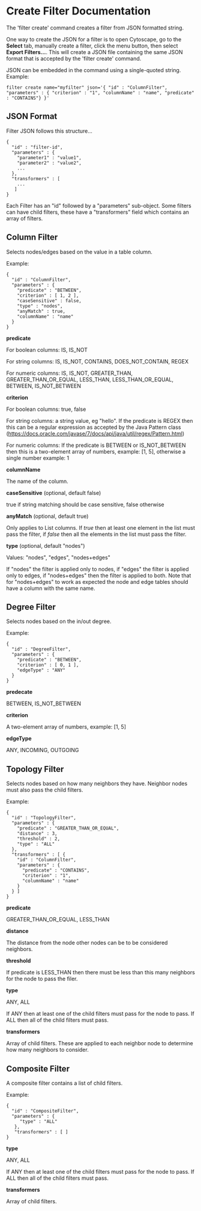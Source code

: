 Create Filter Documentation
===========================

The 'filter create' command creates a filter from JSON formatted string.

One way to create the JSON for a filter is to open Cytoscape, go to the 
**Select** tab, manually create a filter, click the menu button, then
select **Export Filters...**. This will create a JSON file containing
the same JSON format that is accepted by the 'filter create' command.

JSON can be embedded in the command using a single-quoted string. Example:

```
filter create name="myfilter" json='{ "id" : "ColumnFilter", "parameters" : { "criterion" : "1", "columnName" : "name", "predicate" : "CONTAINS"} }'
```

JSON Format
-----------

Filter JSON follows this structure...

```
{
  "id" : "filter-id",
  "parameters" : {
    "parameter1" : "value1",
    "parameter2" : "value2",
    ...
  },
  "transformers" : [ 
    ...
   ]
}
```

Each Filter has an "id" followed by a "parameters" sub-object. Some filters
can have child filters, these have a "transformers" field which contains an
array of filters.


Column Filter
-------------

Selects nodes/edges based on the value in a table column.

Example:

```
{
  "id" : "ColumnFilter",
  "parameters" : {
    "predicate" : "BETWEEN",
    "criterion" : [ 1, 2 ],
    "caseSensitive" : false,
    "type" : "nodes",
    "anyMatch" : true,
    "columnName" : "name"
  }
}
```

**predicate**

  For boolean columns: IS, IS\_NOT
  
  For string columns: IS, IS\_NOT, CONTAINS, DOES\_NOT\_CONTAIN, REGEX
  
  For numeric columns: IS, IS\_NOT, GREATER\_THAN, GREATER\_THAN\_OR\_EQUAL, LESS\_THAN, LESS\_THAN\_OR\_EQUAL, BETWEEN, IS\_NOT\_BETWEEN
  
**criterion**

  For boolean columns: true, false
  
  For string columns: a string value, eg "hello". If the predicate is REGEX then this can be a regular expression as accepted by the Java Pattern class (https://docs.oracle.com/javase/7/docs/api/java/util/regex/Pattern.html)
  
  For numeric columns: If the predicate is BETWEEN or IS\_NOT\_BETWEEN then this is a two-element array of numbers, example: [1, 5], otherwise a single number example: 1
  
**columnName**

  The name of the column.
  
**caseSensitive** (optional, default false)

  true if string matching should be case sensitive, false otherwise

**anyMatch** (optional, default true)

  Only applies to List columns. If *true* then at least one element in the list must pass the filter, if *false* then all the elements in the list must pass the filter.
  
**type** (optional, default "nodes")

  Values: "nodes", "edges", "nodes+edges" 

  If "nodes" the filter is applied only to nodes, if "edges" the filter is applied only to edges, if "nodes+edges" then the filter is applied to both.
  Note that for "nodes+edges" to work as expected the node and edge tables should have a column with the same name.
  
 
Degree Filter
-------------

Selects nodes based on the in/out degree.

Example:

```
{
  "id" : "DegreeFilter",
  "parameters" : {
    "predicate" : "BETWEEN",
    "criterion" : [ 0, 1 ],
    "edgeType" : "ANY"
  }
}
```

**predecate**

BETWEEN, IS\_NOT\_BETWEEN

**criterion**

A two-element array of numbers, example: [1, 5]

**edgeType**

ANY, INCOMING, OUTGOING


Topology Filter
---------------

Selects nodes based on how many neighbors they have. Neighbor nodes must also pass the child filters.

Example:

```
{
  "id" : "TopologyFilter",
  "parameters" : {
    "predicate" : "GREATER_THAN_OR_EQUAL",
    "distance" : 3,
    "threshold" : 2,
    "type" : "ALL"
  },
  "transformers" : [ {
    "id" : "ColumnFilter",
    "parameters" : {
      "predicate" : "CONTAINS",
      "criterion" : "1",
      "columnName" : "name"
    }
  } ]
}
```

**predicate**

GREATER\_THAN\_OR\_EQUAL, LESS\_THAN

**distance**

The distance from the node other nodes can be to be considered neighbors.

**threshold**

If predicate is LESS\_THAN then there must be less than this many neighbors for the node to pass the filer.

**type**

ANY, ALL

If ANY then at least one of the child filters must pass for the node to pass. If ALL then all of the child filters must pass.

**transformers**

Array of child filters. These are applied to each neighbor node to determine how many neighbors to consider.


Composite Filter
----------------

A composite filter contains a list of child filters.

Example:

```
{ 
  "id" : "CompositeFilter",
  "parameters" : {
     "type" : "ALL"
   },
   "transformers" : [ ]
}
```

**type**

ANY, ALL

If ANY then at least one of the child filters must pass for the node to pass. If ALL then all of the child filters must pass.

**transformers**

Array of child filters.


